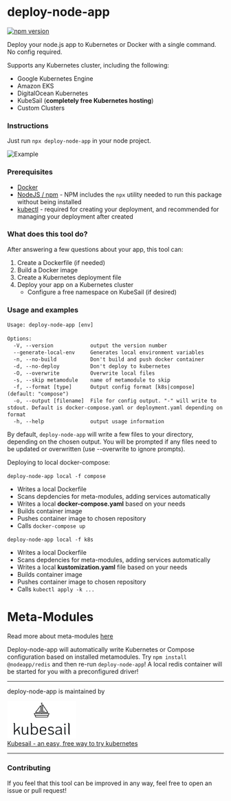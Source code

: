 # deploy-node-app

[![npm version](https://img.shields.io/npm/v/deploy-node-app.svg?style=flat-square)](https://www.npmjs.com/package/deploy-node-app)

Deploy your node.js app to Kubernetes or Docker with a single command. No config required.

Supports any Kubernetes cluster, including the following:

- Google Kubernetes Engine
- Amazon EKS
- DigitalOcean Kubernetes
- KubeSail (**completely free Kubernetes hosting**)
- Custom Clusters

### Instructions

Just run `npx deploy-node-app` in your node project.

![Example](https://github.com/kubesail/deploy-node-app/raw/master/docs/terminal-example-1.svg?sanitize=true)

### Prerequisites

- [Docker](https://www.docker.com/get-started)
- [NodeJS / npm](https://nodejs.org/en/) - NPM includes the `npx` utility needed to run this package without being installed
- [kubectl](https://kubernetes.io/docs/tasks/tools/install-kubectl/) - required for creating your deployment, and recommended for managing your deployment after created

### What does this tool do?

After answering a few questions about your app, this tool can:

1. Create a Dockerfile (if needed)
1. Build a Docker image
1. Create a Kubernetes deployment file
1. Deploy your app on a Kubernetes cluster
   - Configure a free namespace on KubeSail (if desired)


### Usage and examples

```
Usage: deploy-node-app [env]

Options:
  -V, --version            output the version number
  --generate-local-env     Generates local environment variables
  -n, --no-build           Don't build and push docker container
  -d, --no-deploy          Don't deploy to kubernetes
  -O, --overwrite          Overwrite local files
  -s, --skip metamodule    name of metamodule to skip
  -f, --format [type]      Output config format [k8s|compose] (default: "compose")
  -o, --output [filename]  File for config output. "-" will write to stdout. Default is docker-compose.yaml or deployment.yaml depending on format
  -h, --help               output usage information
  ```

By default, `deploy-node-app` will write a few files to your directory, depending on the chosen output. You will be prompted if any files need to be updated or overwritten (use --overwrite to ignore prompts).

Deploying to local docker-compose:

`deploy-node-app local -f compose`

  - Writes a local Dockerfile
  - Scans depdencies for meta-modules, adding services automatically
  - Writes a local **docker-compose.yaml** based on your needs
  - Builds container image
  - Pushes container image to chosen repository
  - Calls `docker-compose up`

`deploy-node-app local -f k8s`

  - Writes a local Dockerfile
  - Scans depdencies for meta-modules, adding services automatically
  - Writes a local **kustomization.yaml** file based on your needs
  - Builds container image
  - Pushes container image to chosen repository
  - Calls `kubectl apply -k ...`

# Meta-Modules
Read more about meta-modules [here](https://github.com/create-node/create-node-app#meta-modules)

Deploy-node-app will automatically write Kubernetes or Compose configuration based on installed metamodules. Try `npm install @nodeapp/redis` and then re-run `deploy-node-app`! A local redis container will be started for you with a preconfigured driver!

---

deploy-node-app is maintained by

[<img src="docs/kubesail-logo.png" alt="Kubesail" width="160">
<br/>
Kubesail - an easy, free way to try kubernetes](https://kubesail.com)

---

### Contributing

If you feel that this tool can be improved in any way, feel free to open an issue or pull request!
